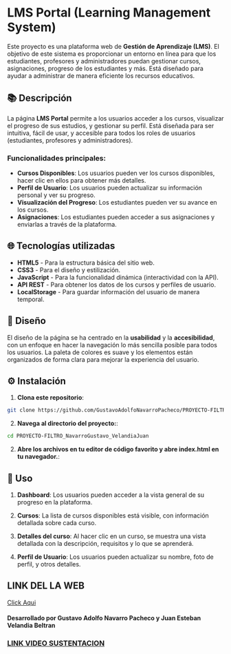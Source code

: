 
# LMS Portal (Learning Management System)

Este proyecto es una plataforma web de **Gestión de Aprendizaje (LMS)**. El objetivo de este sistema es proporcionar un entorno en línea para que los estudiantes, profesores y administradores puedan gestionar cursos, asignaciones, progreso de los estudiantes y más. Está diseñado para ayudar a administrar de manera eficiente los recursos educativos.

## 📚 Descripción

La página **LMS Portal** permite a los usuarios acceder a los cursos, visualizar el progreso de sus estudios, y gestionar su perfil. Está diseñada para ser intuitiva, fácil de usar, y accesible para todos los roles de usuarios (estudiantes, profesores y administradores).

### Funcionalidades principales:

- **Cursos Disponibles**: Los usuarios pueden ver los cursos disponibles, hacer clic en ellos para obtener más detalles.
- **Perfil de Usuario**: Los usuarios pueden actualizar su información personal y ver su progreso.
- **Visualización del Progreso**: Los estudiantes pueden ver su avance en los cursos.
- **Asignaciones**: Los estudiantes pueden acceder a sus asignaciones y enviarlas a través de la plataforma.

## 🌐 Tecnologías utilizadas

- **HTML5** - Para la estructura básica del sitio web.
- **CSS3** - Para el diseño y estilización.
- **JavaScript** - Para la funcionalidad dinámica (interactividad con la API).
- **API REST** - Para obtener los datos de los cursos y perfiles de usuario.
- **LocalStorage** - Para guardar información del usuario de manera temporal.

## 🎨 Diseño

El diseño de la página se ha centrado en la **usabilidad** y la **accesibilidad**, con un enfoque en hacer la navegación lo más sencilla posible para todos los usuarios. La paleta de colores es suave y los elementos están organizados de forma clara para mejorar la experiencia del usuario.

## ⚙️ Instalación

1. **Clona este repositorio**:

```bash
git clone https://github.com/GustavoAdolfoNavarroPacheco/PROYECTO-FILTRO_NavarroGustavo_VelandiaJuan
```

2. **Navega al directorio del proyecto:**:

```bash
cd PROYECTO-FILTRO_NavarroGustavo_VelandiaJuan
```

2. **Abre los archivos en tu editor de código favorito y abre index.html en tu navegador.**:


## 🚀 Uso

1. **Dashboard**: Los usuarios pueden acceder a la vista general de su progreso en la plataforma.

2. **Cursos**: La lista de cursos disponibles está visible, con información detallada sobre cada curso.

3. **Detalles del curso**: Al hacer clic en un curso, se muestra una vista detallada con la descripción, requisitos y lo que se aprenderá.

4. **Perfil de Usuario**: Los usuarios pueden actualizar su nombre, foto de perfil, y otros detalles.

## LINK DEL LA WEB

[Click Aqui](https://gustavoadolfonavarropacheco.github.io/PROYECTO-FILTRO_NavarroGustavo_VelandiaJuan/)
#### Desarrollado por Gustavo Adolfo Navarro Pacheco y Juan Esteban Velandia Beltran


### [LINK VIDEO SUSTENTACION](https://drive.google.com/drive/folders/1NvsM-vTGOblDzD3MHj-bSuqU4DM3PGiH?usp=sharing)